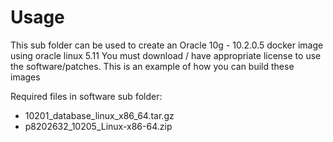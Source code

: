# Usage
This sub folder can be used to create an Oracle 10g - 10.2.0.5 docker image using oracle linux 5.11
You must download / have appropriate license to use the software/patches.
This is an example of how you can build these images 

Required files in software sub folder:

* 10201_database_linux_x86_64.tar.gz
* p8202632_10205_Linux-x86-64.zip
